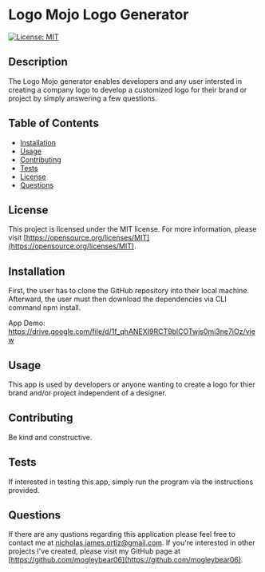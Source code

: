 # Logo Mojo Logo Generator
  
  [![License: MIT](https://img.shields.io/badge/License-MIT-yellow.svg)](https://opensource.org/licenses/MIT)
  
  ## Description
  The Logo Mojo generator enables developers and any user intersted in creating a company logo to develop a customized logo for their brand or project by simply answering a few questions. 
  
  ## Table of Contents
  - [Installation](#installation)
  - [Usage](#usage)
  - [Contributing](#contributing)
  - [Tests](#tests)
  - [License](#license)
  - [Questions](#questions)

  ## License
  This project is licensed under the MIT license. For more information, please visit [https://opensource.org/licenses/MIT](https://opensource.org/licenses/MIT).

  ## Installation
  First, the user has to clone the GitHub repository into their local machine. Afterward, the user must then download the dependencies via CLI command npm install.
  
  App Demo: https://drive.google.com/file/d/1f_qhANEXI9RCT9blCOTwjs0mi3ne7iOz/view
  
  ## Usage
  This app is used by developers or anyone wanting to create a logo for thier brand and/or project independent of a designer.
  
  ## Contributing
  Be kind and constructive.
  
  ## Tests
  If interested in testing this app, simply run the program via the instructions provided.

  ## Questions
  If there are any qustions regarding this application please feel free to contact me at
  [nicholas.james.ortiz@gmail.com](mailto:nicholas.james.ortiz@gmail.com). If you're interested in other projects I've created,
  please visit my GitHub page at [https://github.com/mogleybear06](https://github.com/mogleybear06).

